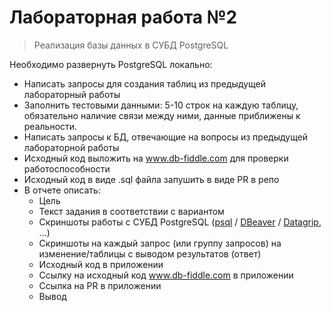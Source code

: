#  Лабораторная работа №2
> Реализация базы данных в СУБД PostgreSQL

Необходимо развернуть PostgreSQL локально:
- Написать запросы для создания таблиц из предыдущей лабораторный работы
- Заполнить тестовыми данными: 5-10 строк на каждую таблицу, обязательно наличие связи между ними, данные приближены к реальности.
- Написать запросы к БД, отвечающие на вопросы из предыдущей лабораторной работы
- Исходный код выложить на www.db-fiddle.com для проверки работоспособности
- Исходный код в виде .sql файла запушить в виде PR в репо
- В отчете описать:
  - Цель
  - Текст задания в соответствии с вариантом
  - Скриншоты работы с СУБД PostgreSQL ([psql](https://www.postgresql.org/docs/current/app-psql.html) / [DBeaver](https://dbeaver.io/) / [Datagrip](https://www.jetbrains.com/datagrip/), ...)
  - Скриншоты на каждый запрос (или группу запросов) на изменение/таблицы с выводом результатов (ответ)
  - Исходный код в приложении
  - Ссылку на исходный код www.db-fiddle.com в приложении
  - Ссылка на PR в приложении
  - Вывод

